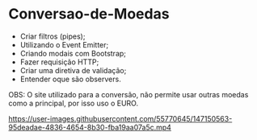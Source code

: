 # Conversao-de-Moedas

- Criar filtros (pipes);
- Utilizando o Event Emitter;
- Criando modais com Bootstrap;
- Fazer requisição HTTP;
- Criar uma diretiva de validação;
- Entender oque são observers.

OBS: O site utilizado para a conversão, não permite usar outras moedas como a principal, por isso uso o EURO.



https://user-images.githubusercontent.com/55770645/147150563-95deadae-4836-4654-8b30-fba19aa07a5c.mp4

